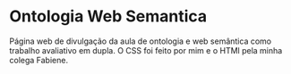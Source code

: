 # Ontologia Web Semantica
Página web de divulgação da aula de ontologia e web semântica como trabalho avaliativo em dupla. O CSS foi feito por mim e o HTMl pela minha colega Fabiene.
